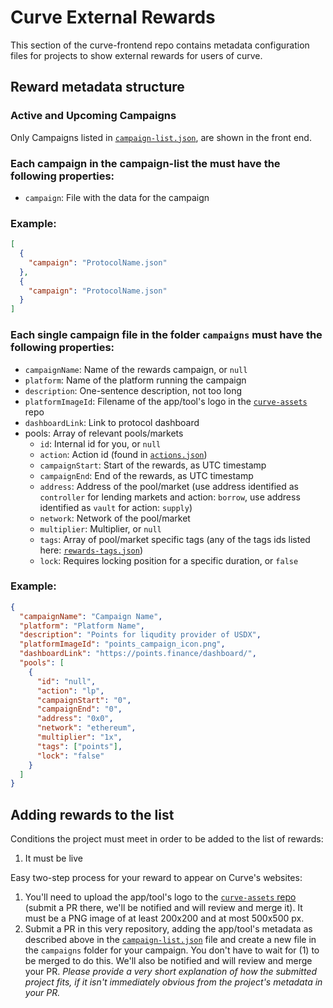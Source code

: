 # Curve External Rewards

This section of the curve-frontend repo contains metadata configuration files for projects to show external rewards for users of curve.

## Reward metadata structure

### Active and Upcoming Campaigns

Only Campaigns listed in [`campaign-list.json`](https://github.com/curvefi/curve-external-reward/blob/main/campaign-list.json), are shown in the front end.

### Each campaign in the campaign-list the must have the following properties:

- `campaign`: File with the data for the campaign

### Example:

```json
[
  {
    "campaign": "ProtocolName.json"
  },
  {
    "campaign": "ProtocolName.json"
  }
]
```

### Each single campaign file in the folder `campaigns` must have the following properties:

- `campaignName`: Name of the rewards campaign, or `null`
- `platform`: Name of the platform running the campaign
- `description`: One-sentence description, not too long
- `platformImageId`: Filename of the app/tool's logo in the [`curve-assets`](https://github.com/curvefi/curve-assets/tree/main/platforms) repo
- `dashboardLink`: Link to protocol dashboard
- pools: Array of relevant pools/markets
  - `id`: Internal id for you, or `null`
  - `action`: Action id (found in [`actions.json`](https://github.com/curvefi/curve-frontend/blob/main/packages/external-rewards/src/actions.json))
  - `campaignStart`: Start of the rewards, as UTC timestamp
  - `campaignEnd`: End of the rewards, as UTC timestamp
  - `address`: Address of the pool/market (use address identified as `controller` for lending markets and action: `borrow`, use address identified as `vault` for action: `supply`)
  - `network`: Network of the pool/market
  - `multiplier`: Multiplier, or `null`
  - `tags`: Array of pool/market specific tags (any of the tags ids listed here: [`rewards-tags.json`](https://github.com/curvefi/curve-frontend/blob/main/packages/external-rewards/src/reward-tags.json))
  - `lock`: Requires locking position for a specific duration, or `false`

### Example:

```json
{
  "campaignName": "Campaign Name",
  "platform": "Platform Name",
  "description": "Points for liqudity provider of USDX",
  "platformImageId": "points_campaign_icon.png",
  "dashboardLink": "https://points.finance/dashboard/",
  "pools": [
    {
      "id": "null",
      "action": "lp",
      "campaignStart": "0",
      "campaignEnd": "0",
      "address": "0x0",
      "network": "ethereum",
      "multiplier": "1x",
      "tags": ["points"],
      "lock": "false"
    }
  ]
}
```

## Adding rewards to the list

Conditions the project must meet in order to be added to the list of rewards:

1. It must be live

Easy two-step process for your reward to appear on Curve's websites:

1. You'll need to upload the app/tool's logo to the [`curve-assets` repo](https://github.com/curvefi/curve-assets/tree/main/platforms) (submit a PR there, we'll be notified and will review and merge it). It must be a PNG image of at least 200x200 and at most 500x500 px.
2. Submit a PR in this very repository, adding the app/tool's metadata as described above in the [`campaign-list.json`](https://github.com/curvefi/curve-frontend/blob/main/packages/external-rewards/src/campaign-list.json) file and create a new file in the `campaigns` folder for your campaign. You don't have to wait for (1) to be merged to do this. We'll also be notified and will review and merge your PR. _Please provide a very short explanation of how the submitted project fits, if it isn't immediately obvious from the project's metadata in your PR._
